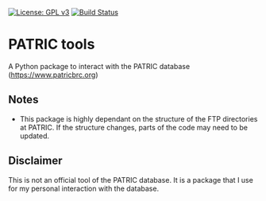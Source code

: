 [![License: GPL v3](https://img.shields.io/badge/License-GPL%20v3-blue.svg)](http://www.gnu.org/licenses/gpl-3.0)
[![Build Status](https://travis-ci.org/aldro61/patric_tools.svg?branch=master)](https://travis-ci.org/aldro61/patric_tools)


# PATRIC tools
A Python package to interact with the PATRIC database (https://www.patricbrc.org)

## Notes

* This package is highly dependant on the structure of the FTP directories at PATRIC. If the structure changes, parts of the code may need to be updated.

## Disclaimer
This is not an official tool of the PATRIC database. It is a package that I use for my personal interaction with the database.
